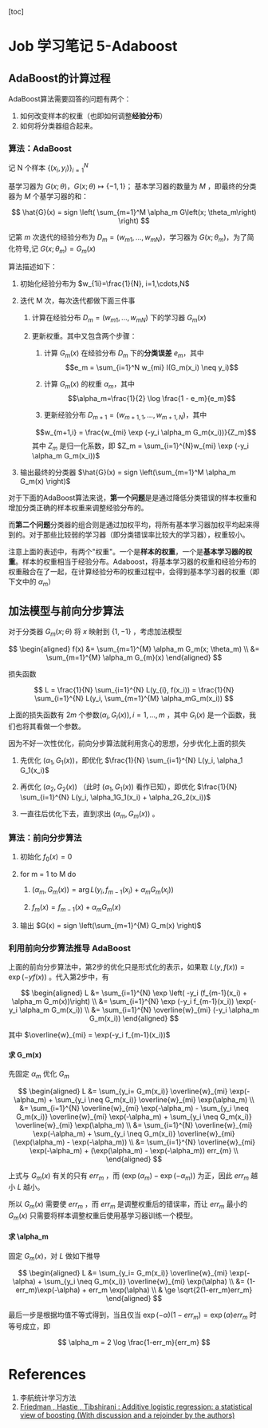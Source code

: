 [toc]

# Job 学习笔记 5-Adaboost

## AdaBoost的计算过程

AdaBoost算法需要回答的问题有两个：

1. 如何改变样本的权重（也即如何调整**经验分布**）
2. 如何将分类器组合起来。

### 算法：AdaBoost

记 N 个样本 $\{(x_i, y_i)\}_{i=1}^N$

基学习器为 $G(x;\theta)$，$G(x; \theta) \mapsto \{-1, 1\}$； 基本学习器的数量为 $M$ ，即最终的分类器为 $M$ 个基学习器的和：

$$
\hat{G}(x) = sign \left( \sum_{m=1}^M \alpha_m G\left(x; \theta_m\right) \right)
$$

记第 $m$ 次迭代的经验分布为 $D_m = (w_{m1}, \dots, w_{mN})$，学习器为 $G(x; \theta_m)$，为了简化符号,记 $G(x;\theta_m)=G_m(x)$

算法描述如下：

1. 初始化经验分布为 $w_{1i}=\frac{1}{N}, i=1,\cdots,N$

2. 迭代 M 次，每次迭代都做下面三件事

    1. 计算在经验分布 $D_m = (w_{m1}, \dots, w_{mN})$ 下的学习器  $G_m(x)$

    2. 更新权重。其中又包含两个步骤：

        1. 计算 $G_m(x)$ 在经验分布 $D_m$ 下的**分类误差** $e_m$，其中
        $$e_m = \sum_{i=1}^N w_{mi} I(G_m(x_i) \neq y_i)$$ 

        2. 计算 $G_m(x)$ 的权重 $\alpha_m$，其中
        $$\alpha_m=\frac{1}{2} \log \frac{1 - e_m}{e_m}$$

        3. 更新经验分布 $D_{m+1} = (w_{m+1, 1}, \dots, w_{m+1, N})$，其中

        $$w_{m+1,i} = \frac{w_{mi} \exp (-y_i \alpha_m G_m(x_i))}{Z_m}$$
        其中 $Z_m$ 是归一化系数，即 $Z_m = \sum_{i=1}^{N}w_{mi} \exp (-y_i \alpha_m G_m(x_i))$

3. 输出最终的分类器 $\hat{G}(x) = sign \left(\sum_{m=1}^M \alpha_m G_m(x) \right)$


对于下面的AdaBoost算法来说，**第一个问题**是是通过降低分类错误的样本权重和增加分类正确的样本权重来调整经验分布的。

而**第二个问题**分类器的组合则是通过加权平均，将所有基本学习器加权平均起来得到的。对于那些比较弱的学习器（即分类错误率比较大的学习器），权重较小。

注意上面的表述中，有两个"权重"。一个是**样本的权重**，一个是**基本学习器的权重**。样本的权重相当于经验分布。Adaboost，将基本学习器的权重和经验分布的权重融合在了一起，在计算经验分布的权重过程中，会得到基本学习器的权重（即下文中的 $\alpha_m$）

## 加法模型与前向分步算法

对于分类器 $G_{m}(x;\theta)$ 将 $x$ 映射到  $\{1, -1\}$  ，考虑加法模型

$$
\begin{aligned}
    f(x) &= \sum_{m=1}^{M} \alpha_m G_m(x; \theta_m) \\
    &=  \sum_{m=1}^{M} \alpha_m G_{m}(x) 
\end{aligned}
$$ 

损失函数 

$$
L = \frac{1}{N} \sum_{i=1}^{N} L(y_{i}, f(x_i)) = \frac{1}{N} \sum_{i=1}^{N} L(y_i, \sum_{m=1}^{M} \alpha_mG_m(x_i))
$$ 

上面的损失函数有 $2m$  个参数$(\alpha_i, G_i(x)), i=1, \ldots, m$ ，其中 $G_i(x)$ 是一个函数，我们也将其看做一个参数。 

因为不好一次性优化，前向分步算法就利用贪心的思想，分步优化上面的损失

1. 先优化 $(\alpha_1, G_{1}(x))$，即优化 $\frac{1}{N} \sum_{i=1}^{N} L(y_i, \alpha_1 G_1(x_i)$

2. 再优化 $(\alpha_2, G_2(x))$ （此时  $(\alpha_1,G_1(x))$ 看作已知），即优化 $\frac{1}{N} \sum_{i=1}^{N} L(y_i, \alpha_1G_1(x_i) + \alpha_2G_2(x_i))$

3. 一直往后优化下去，直到求出 $(\alpha_m, G_m(x))$ 。

### 算法：前向分步算法

1. 初始化 $f_0(x)=0$ 

2. for m = 1 to M do

    1. $(\alpha_m, G_m(x)) = \mathop{\arg\min_{(\alpha, G(x))}} L(y_i, f_{m-1}(x_i) +\alpha_m G_m(x_i))$ 

    2. $f_{m}(x) = f_{m-1}(x) + \alpha_m G_m(x)$ 

3. 输出 $G(x) = sign \left(\sum_{m=1}^{M} G_m(x) \right)$

### 利用前向分步算法推导 AdaBoost

上面的前向分步算法中，第2步的优化只是形式化的表示，如果取 $L(y, f(x)) = \exp(-yf(x))$ 。代入第2步中，有

$$
\begin{aligned}
    L &= \sum_{i=1}^{N} \exp \left( -y_i (f_{m-1}(x_i) + \alpha_m G_m(x))\right) \\
    &= \sum_{i=1}^{N} \exp (-y_i f_{m-1}(x_i)) \exp(-y_i \alpha_m G_m(x_i)) \\
    &= \sum_{i=1}^{N} \overline{w}_{mi} (-y_i \alpha_m G_m(x_i))
\end{aligned}
$$ 

其中 $\overline{w}_{mi} = \exp(-y_i f_{m-1}(x_i))$ 

#### 求 G_m(x) 

先固定 $\alpha_m$ 优化 $G_m$ 

$$
\begin{aligned}
    L &= \sum_{y_i= G_m(x_i)} \overline{w}_{mi} \exp(-\alpha_m) + \sum_{y_i \neq G_m(x_i)} \overline{w}_{mi} \exp(\alpha_m) \\
    &= \sum_{i=1}^{N} \overline{w}_{mi} \exp(-\alpha_m) -
    \sum_{y_i \neq G_m(x_i)} \overline{w}_{mi} \exp(-\alpha_m) +
    \sum_{y_i \neq G_m(x_i)} \overline{w}_{mi} \exp(\alpha_m) \\
    &= \sum_{i=1}^{N} \overline{w}_{mi} \exp(-\alpha_m) +
    \sum_{y_i \neq G_m(x_i)} \overline{w}_{mi} (\exp(\alpha_m)  - \exp(-\alpha_m)) \\
    &= \sum_{i=1}^{N} \overline{w}_{mi} \exp(-\alpha_m) + (\exp(\alpha_m)  - \exp(-\alpha_m)) err_{m} \\
\end{aligned}
$$ 

上式与 $G_m(x)$ 有关的只有  $err_m$ ，而 $(\exp(\alpha_m)  - \exp(-\alpha_m))$ 为正，因此 $err_m$ 越小 $L$ 越小。

所以 $G_m(x)$ 需要使  $err_m$ ，而  $err_m$ 是调整权重后的错误率，而让 $err_m$ 最小的  $G_m(x)$ 只需要将样本调整权重后使用基学习器训练一个模型。

#### 求 \alpha_m

固定 $G_m(x)$，对 $L$ 做如下推导

$$
\begin{aligned}
    L &= \sum_{y_i= G_m(x_i)} \overline{w}_{mi} \exp(-\alpha) 
    + \sum_{y_i \neq G_m(x_i)} \overline{w}_{mi} \exp(\alpha) \\
    &= (1-err_m)\exp(-\alpha) + err_m \exp(\alpha) \\
    & \ge \sqrt{2(1-err_m)err_m}  
\end{aligned}
$$ 

最后一步是根据均值不等式得到，当且仅当 $\exp(-\alpha)(1-err_m) = \exp(\alpha) err_m$ 时等号成立，即

$$
\alpha_m = 2 \log \frac{1-err_m}{err_m}
$$ 

# References

1. 李航统计学习方法
2. [Friedman , Hastie , Tibshirani : Additive logistic regression: a statistical view of boosting (With discussion and a rejoinder by the authors)](https://projecteuclid.org/euclid.aos/1016218223)



